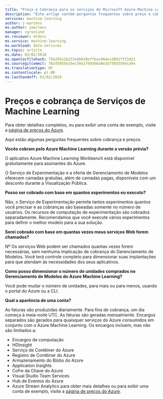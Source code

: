 ```yaml
---
title: "Preço e Cobrança para os serviços do Microsoft Azure Machine Learning"
description: "Este artigo contém perguntas frequentes sobre preço e cobrança para recursos de versão prévia do Azure Machine Learning"
services: machine-learning
author: j-martens
ms.author: jmartens
manager: cgronlund
ms.reviewer: mldocs
ms.service: machine-learning
ms.workload: data-services
ms.topic: article
ms.date: 03/01/2018
ms.openlocfilehash: 756295e1b237e4b638effbac084ecd891f3f2d21
ms.sourcegitcommit: 782d5955e1bec50a17d9366a8e2bf583559dca9e
ms.translationtype: HT
ms.contentlocale: pt-BR
ms.lasthandoff: 03/02/2018
---
```

# <a name="pricing-and-billing-for-azure-machine-learning-services"></a>Preços e cobrança de Serviços de Machine Learning

Para obter detalhes completos, ou para exibir uma conta de exemplo, visite a [página de preços do Azure](https://azure.microsoft.com/pricing/details/machine-learning-services/).  

Aqui estão algumas perguntas frequentes sobre cobrança e preços.

**Vocês cobram pelo Azure Machine Learning durante a versão prévia?** 

O aplicativo Azure Machine Learning Workbench está disponível gratuitamente para assinantes do Azure.

O Serviço de Experimentação e a oferta de Gerenciamento de Modelos oferecem camadas gratuitas, além de camadas pagas, disponíveis com um desconto durante a Visualização Pública.

**Posso ser cobrado com base em quantos experimentos eu executo?**

Não, o Serviço de Experimentação permite tantos experimentos quantos você precisar e as cobranças são baseadas somente no número de usuários. Os recursos de computação de experimentação são cobrados separadamente.  Recomendamos que você execute vários experimentos para definir o melhor modelo para a sua solução. 

**Serei cobrado com base em quantas vezes meus serviços Web forem chamados?**

Nº Os serviços Web podem ser chamados quantas vezes forem necessárias, sem nenhuma implicação de cobrança do Gerenciamento de Modelos. Você terá controle completo para dimensionar suas implantações para que atendam às necessidades dos seus aplicativos.

**Como posso dimensionar o número de unidades comprados no Gerenciamento de Modelos do Azure Machine Learning?**

Você pode mudar o número de unidades, para mais ou para menos, usando o portal do Azure ou a CLI. 

**Qual a aparência de uma conta?**

As faturas são produzidas diariamente. Para fins de cobrança, um dia começa à meia-noite UTC. As faturas são geradas mensalmente. Encargos separados são gerados para quaisquer serviços do Azure consumidos em conjunto com o Azure Machine Learning. Os encargos incluem, mas não são limitados a: 
- Encargos de computação
- HDInsight
- Serviço de Contêiner do Azure
- Registro de Contêiner do Azure 
- Armazenamento do Blobs do Azure
- Application Insights
- Cofre da Chave do Azure
- Visual Studio Team Services
- Hub de Eventos do Azure
- Azure Stream Analytics para obter mais detalhes ou para exibir uma conta de exemplo, visite a [página de preços do Azure](https://azure.microsoft.com/pricing/details/machine-learning-services/). 
